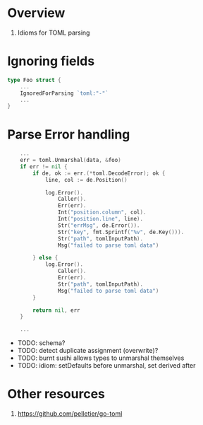 # Overview
1. Idioms for TOML parsing


# Ignoring fields
```go
type Foo struct {
    ...
    IgnoredForParsing `toml:"-"`
    ...
}
```


# Parse Error handling
```go
    ...
	err = toml.Unmarshal(data, &foo)
	if err != nil {
		if de, ok := err.(*toml.DecodeError); ok {
			line, col := de.Position()

			log.Error().
				Caller().
				Err(err).
				Int("position.column", col).
				Int("position.line", line).
				Str("errMsg", de.Error()).
				Str("key", fmt.Sprintf("%v", de.Key())).
				Str("path", tomlInputPath).
				Msg("failed to parse toml data")

		} else {
			log.Error().
				Caller().
				Err(err).
				Str("path", tomlInputPath).
				Msg("failed to parse toml data")
		}

		return nil, err
	}

    ...
```

- TODO: schema?
- TODO: detect duplicate assignment (overwrite)?
- TODO: burnt sushi allows types to unmarshal themselves
- TODO: idiom: setDefaults before unmarshal, set derived after

# Other resources
1. https://github.com/pelletier/go-toml
